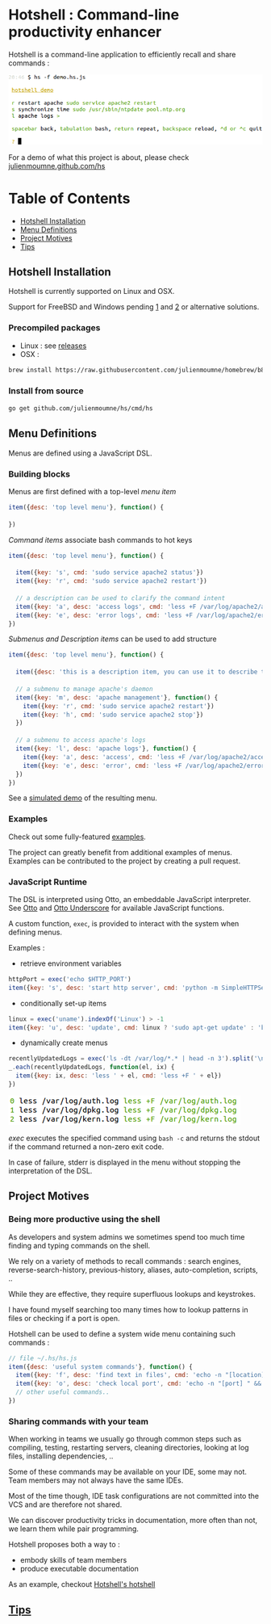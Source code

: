 # Hotshell : Command-line productivity enhancer

Hotshell is a command-line application to efficiently recall and share commands :

![demo](doc/demo.png)

For a demo of what this project is about, please check [julienmoumne.github.com/hs](https://julienmoumne.github.com/hs)

# Table of Contents

  - [Hotshell Installation](#hotshell-installation)
  - [Menu Definitions](#menu-definitions)
  - [Project Motives](#project-motives)
  - [Tips](#tips)

## Hotshell Installation

Hotshell is currently supported on Linux and OSX.

Support for FreeBSD and Windows pending [1](https://github.com/pkg/term/pull/15)
and [2](https://github.com/pkg/term/issues/8) or alternative solutions.

### Precompiled packages

 - Linux : see [releases](https://github.com/julienmoumne/hs/releases)
 - OSX :
```bash
brew install https://raw.githubusercontent.com/julienmoumne/homebrew/b8ebeb6fc43686c8f42a86c6e3cd30d0bf694967/Library/Formula/hs.rb
```

### Install from source

```bash
go get github.com/julienmoumne/hs/cmd/hs
```

## Menu Definitions
 
Menus are defined using a JavaScript DSL.

### Building blocks

Menus are first defined with a top-level *menu item*
```javascript
item({desc: 'top level menu'}, function() {
    
})
```
*Command items* associate bash commands to hot keys
```javascript
item({desc: 'top level menu'}, function() {
    
  item({key: 's', cmd: 'sudo service apache2 status'})      
  item({key: 'r', cmd: 'sudo service apache2 restart'})      
  
  // a description can be used to clarify the command intent
  item({key: 'a', desc: 'access logs', cmd: 'less +F /var/log/apache2/access.log'})
  item({key: 'e', desc: 'error logs', cmd: 'less +F /var/log/apache2/error.log'})
})
```
*Submenus and Description items* can be used to add structure
```javascript
item({desc: 'top level menu'}, function() {
    
  item({desc: 'this is a description item, you can use it to describe the menu\n'})
  
  // a submenu to manage apache's daemon
  item({key: 'm', desc: 'apache management'}, function() {
    item({key: 'r', cmd: 'sudo service apache2 restart'})      
    item({key: 'h', cmd: 'sudo service apache2 stop'})
  })
  
  // a submenu to access apache's logs
  item({key: 'l', desc: 'apache logs'}, function() {
    item({key: 'a', desc: 'access', cmd: 'less +F /var/log/apache2/access.log'})
    item({key: 'e', desc: 'error', cmd: 'less +F /var/log/apache2/error.log'})
  })      
})
```
See a [simulated demo](https://julienmoumne.github.com/hs/demos/tutorial.hs.js.html) of the resulting menu.
 
### Examples

Check out some fully-featured [examples](./examples).

The project can greatly benefit from additional examples of menus.
Examples can be contributed to the project by creating a pull request.

### JavaScript Runtime

The DSL is interpreted using Otto, an embeddable JavaScript interpreter.
See [Otto](https://github.com/robertkrimen/otto) and
[Otto Underscore](https://github.com/robertkrimen/otto/tree/master/underscore) 
for available JavaScript functions.

A custom function, `exec`, is provided to interact with the system when
defining menus.

Examples :

  - retrieve environment variables
```javascript
httpPort = exec('echo $HTTP_PORT')
item({key: 's', desc: 'start http server', cmd: 'python -m SimpleHTTPServer ' + httpPort})
```
  - conditionally set-up items
```javascript
linux = exec('uname').indexOf('Linux') > -1
item({key: 'u', desc: 'update', cmd: linux ? 'sudo apt-get update' : 'brew update'})
```
  - dynamically create menus
```javascript
recentlyUpdatedLogs = exec('ls -dt /var/log/*.* | head -n 3').split('\n')
_.each(recentlyUpdatedLogs, function(el, ix) {
  item({key: ix, desc: 'less ' + el, cmd: 'less +F ' + el})
})
```
![Generated Items - Logs](doc/generated-items-logs.png)

*exec* executes the specified command using `bash -c` and returns
the stdout if the command returned a non-zero exit code.

In case of failure, stderr is displayed in the menu without stopping the interpretation of the DSL.

## Project Motives

### Being more productive using the shell

As developers and system admins we sometimes spend too much time finding and typing commands on the shell.

We rely on a variety of methods to recall commands : 
search engines, reverse-search-history, previous-history, aliases, auto-completion, scripts, ..

While they are effective, they require superfluous lookups and keystrokes.

I have found myself searching too many times how to lookup patterns in files or checking if a port is open.

Hotshell can be used to define a system wide menu containing such commands :

```javascript
// file ~/.hs/hs.js  
item({desc: 'useful system commands'}, function() {
  item({key: 'f', desc: 'find text in files', cmd: 'echo -n "[location] [pattern] " && read l p && grep -rnws $l -e $p'})
  item({key: 'o', desc: 'check local port', cmd: 'echo -n "[port] " && read p && cat < /dev/tcp/127.0.0.1/$p'})
  // other useful commands..
})
```

### Sharing commands with your team

When working in teams we usually go through common steps such as compiling,
testing, restarting servers, cleaning directories, looking at log files, installing dependencies, ..

Some of these commands may be available on your IDE, some may not. Team members may not always have the 
same IDEs.

Most of the time though, IDE task configurations are not committed into the VCS and are therefore not shared.

We can discover productivity tricks in documentation, more often than not, we learn them
while pair programming.

Hotshell proposes both a way to :

  - embody skills of team members
  - produce executable documentation
  
As an example, checkout [Hotshell's hotshell](examples#hotshells-hotshell)

## [Tips](./tips.md)